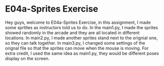 # E04a-Sprites Exercise


Hey guys, welcome to E04a-Sprites Exercise, in this assignment, I made some sprtites as instructors told us to do.
In the main1.py, I made the sprites showed randomly in the arcade and they are all located in different locations.
In main2.py, I made another sprites stand next to the orignial one, so they can talk together.
In main3.py, I changed some settings of the orignal file so that the sprites can move when the mouse is moving.
For extra credit, I used the same idea as main1.py, they would be different poses display on the screen.
